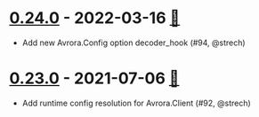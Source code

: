 # [0.24.0] - 2022-03-16 [:book:][0.24.0-n]

- Add new Avrora.Config option decoder_hook (#94, @strech)

# [0.23.0] - 2021-07-06 [:book:][0.23.0-n]

- Add runtime config resolution for Avrora.Client (#92, @strech)

[0.24.0]: https://github.com/Strech/avrora/compare/v0.23.0...v0.24.0
[0.24.0-n]: https://github.com/Strech/avrora/releases/tag/v0.24.0
[0.23.0]: https://github.com/Strech/avrora/compare/v0.22.0...v0.23.0
[0.23.0-n]: https://github.com/Strech/avrora/releases/tag/v0.23.0
